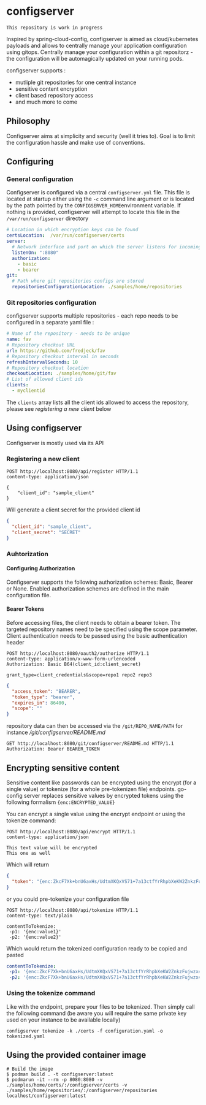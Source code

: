 # configserver

```
This repository is work in progress
```

Inspired by spring-cloud-config, configserver is aimed as cloud/kubernetes payloads and allows to centrally manage your application configuration using gitops.
Centrally manage your configuration within a git repositorz - the configuration will be automagically updated on your running pods.

configserver supports :

- mutliple git repositories for one central instance
- sensitive content encryption
- client based repository access
- and much more to come

## Philosophy

Configserver aims at simplicity and security (well it tries to). Goal is to limit the configuration hassle and make use of conventions.

## Configuring

### General configuration

Configserver is configured via a central `configserver.yml` file.
This file is located at startup either using the `-c` command line argument or is located by the path pointed by the `CONFIGSERVER_HOME`environment variable.
If nothing is provided, configserver will attempt to locate this file in the `/var/run/configserver` directory

```yaml
# Location in which encryption keys can be found
certsLocation:  /var/run/configserver/certs
server:
  # Network interface and port on which the server listens for incoming HTTP requests
  listenOn: ":8080"
  authorization:
    - basic
    - bearer
git:
  # Path where git repositories configs are stored   
  repositoriesConfigurationLocation: ./samples/home/repositories
```

### Git repositories configuration

configserver supports multiple repositories - each repo needs to be configured in a separate yaml file :

```yaml
# Name of the repository - needs to be unique
name: fav
# Repository checkout URL
url: https://github.com/fredjeck/fav
# Repository checkout interval in seconds
refreshIntervalSeconds: 10
# Repository checkout location
checkoutLocation: ./samples/home/git/fav
# List of allowed client ids
clients:
  - myclientid
```

The `clients` array lists all the client ids allowed to access the repository, please see *registering a new client* below

## Using configserver

Configserver is mostly used via its API

### Registering a new client

```http request
POST http://localhost:8080/api/register HTTP/1.1
content-type: application/json

{
    "client_id": "sample_client"
}
```

Will generate a client secret for the provided client id

```json
{
  "client_id": "sample_client",
  "client_secret": "SECRET"
}
```

### Auhtorization

#### Configuring Authorization

Configserver supports the following authorization schemes: Basic, Bearer or None.
Enabled authorization schemes are defined in the main configuration file.

#### Bearer Tokens

Before accessing files, the client needs to obtain a bearer token.
The targeted repository names need to be specified using the scope parameter.
Client authentication needs to be passed using the basic authentication header
```http request
POST http://localhost:8080/oauth2/authorize HTTP/1.1
content-type: application/x-www-form-urlencoded
Authorization: Basic B64(client_id:client_secret)

grant_type=client_credentials&scope=repo1 repo2 repo3
```

```json
{
  "access_token": "BEARER",
  "token_type": "bearer",
  "expires_in": 86400,
  "scope": ""
}
```

repository data can then be accessed via the `/git/REPO_NAME/PATH` for instance */git/configserver/README.md*

```http request
GET http://localhost:8080/git/configserver/README.md HTTP/1.1
Authorization: Bearer BEARER_TOKEN
```

## Encrypting sensitive content

Sensitive content like passwords can be encrypted using the encrypt (for a single value) or tokenize (for a whole pre-tokenizen file) endpoints.
go-config server replaces sensitive values by encrypted tokens using the following formalism `{enc:ENCRYPTED_VALUE}`

You can encrypt a single value using the encrypt endpoint or using the tokenize command:
```http request
POST http://localhost:8080/api/encrypt HTTP/1.1
content-type: application/json

This text value will be encrypted
This one as well
```

Which will return

```json
{
  "token": "{enc:ZkcF7Xk+bnU6axHs/UdtmXKQxVS71+7a13ctfYrRhpbXeKW2ZnkzFujwzx4IJcAGppgdd9hybsrEXA8YUbB1+CqAFjcQj8Yfzi+HuxV1}"
}
```

or you could pre-tokenize your configuration file
```http request
POST http://localhost:8080/api/tokenize HTTP/1.1
content-type: text/plain

contentToTokenize:
 -p1: '{enc:value1}'
 -p2: '{enc:value2}'
```

Which would return the tokenized configuration ready to be copied and pasted
```yaml
contentToTokenize:
 -p1: '{enc:ZkcF7Xk+bnU6axHs/UdtmXKQxVS71+7a13ctfYrRhpbXeKW2ZnkzFujwzx4IJcAGppgdd9hybsrEXA8YUbB1+CqAFjcQj8Yfzi+HuxV1}'
 -p2: '{enc:ZkcF7Xk+bnU6axHs/UdtmXKQxVS71+7a13ctfYrRhpbXeKW2ZnkzFujwzx4IJcAGppgdd9hybsrEXA8YUbB1+CqAFjcQj8Yfzi+HuxV1}'
```

### Using the tokenize command

Like with the endpoint, prepare your files to be tokenized.
Then simply call the following command (be aware you will require the same private key used on your instance to be available locally)

```shell
configserver tokenize -k ./certs -f configuration.yaml -o tokenized.yaml
```

## Using the provided container image

```shell
# Build the image
$ podman build . -t configserver:latest
$ podmarun -it --rm -p 8080:8080 -v ./samples/home/certs/:/configserver/certs -v ./samples/home/repositories/:/configserver/repositories localhost/configserver:latest
```